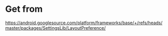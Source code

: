 # Get from
https://android.googlesource.com/platform/frameworks/base/+/refs/heads/master/packages/SettingsLib/LayoutPreference/
